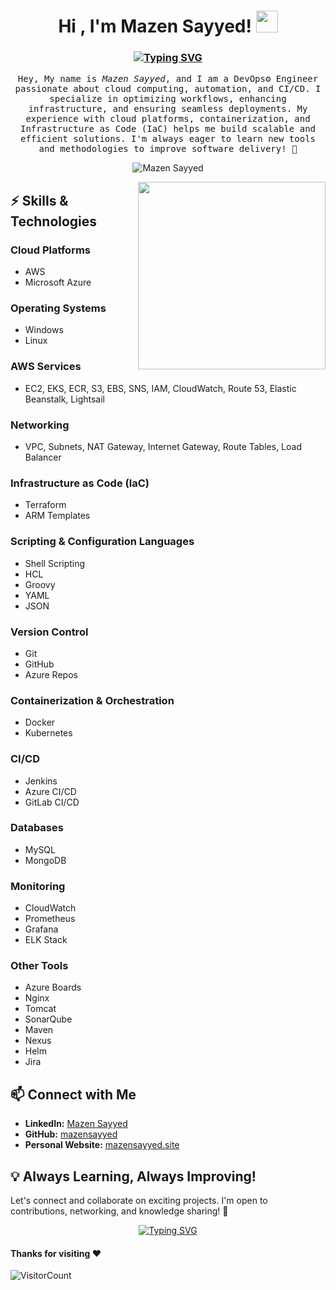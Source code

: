 <h1 align="center">Hi , I'm Mazen Sayyed! <img src="https://media.giphy.com/media/hvRJCLFzcasrR4ia7z/giphy.gif" width="35"></h1>

<h3 align="center"><a href="https://git.io/typing-svg"><img src="https://readme-typing-svg.demolab.com?font=monoscope&weight=500&size=30&duration=3000&pause=800&center=true&vCenter=true&width=435&lines=Hi+there%2C+I'm+Mazen+Sayyed+;I+hope+you're+doing+well;Enjoy+your+time+%3A)" alt="Typing SVG" /></a></h3>

<p align="center" >
  <samp>
    Hey, My name is <em>Mazen Sayyed</em>, and I am a DevOps⚙️ Engineer passionate about cloud computing, automation, and CI/CD. I specialize in optimizing workflows, enhancing infrastructure, and ensuring seamless deployments. My experience with cloud platforms, containerization, and Infrastructure as Code (IaC) helps me build scalable and efficient solutions. I'm always eager to learn new tools and methodologies to improve software delivery! 🚀
  </samp>
</p>

<p align="center"><img align="center" src="https://github-readme-streak-stats.herokuapp.com/?user=mazensayyed&theme=algolia" alt="Mazen Sayyed" /></p>

<img align='right' src="https://media.giphy.com/media/jRf5fsn8G6YaogAWxn/giphy.gif" width="300">

## :zap: Skills & Technologies

### Cloud Platforms
- AWS
- Microsoft Azure

### Operating Systems
- Windows
- Linux

### AWS Services
- EC2, EKS, ECR, S3, EBS, SNS, IAM, CloudWatch, Route 53, Elastic Beanstalk, Lightsail

### Networking
- VPC, Subnets, NAT Gateway, Internet Gateway, Route Tables, Load Balancer

### Infrastructure as Code (IaC)
- Terraform
- ARM Templates

### Scripting & Configuration Languages
- Shell Scripting
- HCL
- Groovy
- YAML
- JSON

### Version Control
- Git
- GitHub
- Azure Repos

### Containerization & Orchestration
- Docker
- Kubernetes

### CI/CD
- Jenkins
- Azure CI/CD
- GitLab CI/CD

### Databases
- MySQL
- MongoDB

### Monitoring
- CloudWatch
- Prometheus
- Grafana
- ELK Stack

### Other Tools
- Azure Boards
- Nginx
- Tomcat
- SonarQube
- Maven
- Nexus
- Helm
- Jira

## 📫 Connect with Me
- **LinkedIn:** [Mazen Sayyed](https://www.linkedin.com/in/mazen-sayyed/)
- **GitHub:** [mazensayyed](https://github.com/mazensayyed)
- **Personal Website:** [mazensayyed.site](https://www.mazensayyed.site/)

## 💡 Always Learning, Always Improving!
Let's connect and collaborate on exciting projects. I'm open to contributions, networking, and knowledge sharing! 🚀

<p align="center"><a href="https://git.io/typing-svg"><img src="https://readme-typing-svg.demolab.com?font=monoscope&weight=500&size=30&duration=3000&pause=800&color=60F74D&background=5A56FF00&center=true&vCenter=true&width=435&lines=Thanks%2C+You're+Awesome+%3A)" alt="Typing SVG" /></a></p>

#### Thanks for visiting :heart:
![VisitorCount](https://profile-counter.glitch.me/mazensayyed/count.svg)
